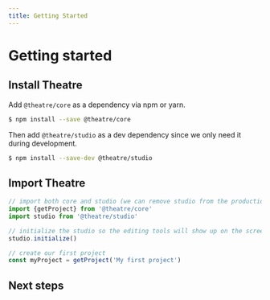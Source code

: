```yaml
---
title: Getting Started
---
```


# Getting started


## Install Theatre

Add `@theatre/core` as a dependency via npm or yarn.

```bash
$ npm install --save @theatre/core
```

Then add `@theatre/studio` as a dev dependency since we only need it during development.

```bash
$ npm install --save-dev @theatre/studio
```

## Import Theatre

```javascript
// import both core and studio (we can remove studio from the production bundle later)
import {getProject} from '@theatre/core'
import studio from '@theatre/studio'

// initialize the studio so the editing tools will show up on the screen
studio.initialize()

// create our first project
const myProject = getProject('My first project')
```

## Next steps

